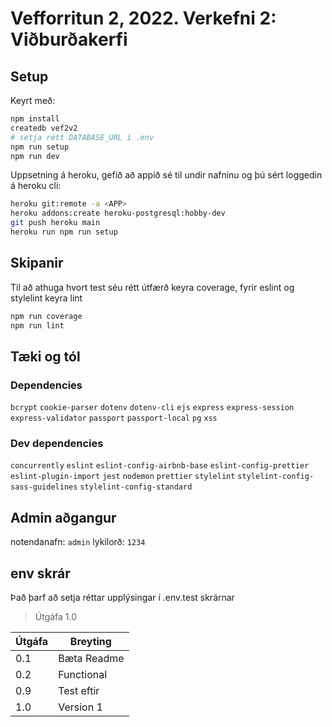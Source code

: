 # Vefforritun 2, 2022. Verkefni 2: Viðburðakerfi

## Setup

Keyrt með:

```bash
npm install
createdb vef2v2
# setja rétt DATABASE_URL í .env
npm run setup
npm run dev
```

Uppsetning á heroku, gefið að appið sé til undir nafninu <APP> og þú sért loggedin á heroku cli:

```bash
heroku git:remote -a <APP>
heroku addons:create heroku-postgresql:hobby-dev
git push heroku main
heroku run npm run setup
```

## Skipanir

Til að athuga hvort test séu rétt útfærð keyra coverage, fyrir eslint og stylelint keyra lint

```bash
npm run coverage
npm run lint
```

## Tæki og tól

### Dependencies

`bcrypt`
`cookie-parser`
`dotenv`
`dotenv-cli`
`ejs`
`express`
`express-session`
`express-validator`
`passport`
`passport-local`
`pg`
`xss`

### Dev dependencies

`concurrently`
`eslint`
`eslint-config-airbnb-base`
`eslint-config-prettier`
`eslint-plugin-import`
`jest`
`nodemon`
`prettier`
`stylelint`
`stylelint-config-sass-guidelines`
`stylelint-config-standard`

## Admin aðgangur

notendanafn: `admin`
lykilorð:    `1234`

## env skrár

Það þarf að setja réttar upplýsingar í .env.test skrárnar

> Útgáfa 1.0

| Útgáfa | Breyting      |
| ------ | ------------- |
| 0.1    | Bæta Readme   |
| 0.2    | Functional    |
| 0.9    | Test eftir    |
| 1.0    | Version 1     |
